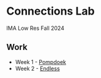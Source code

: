 # Connections Lab
IMA Low Res Fall 2024

## Work
- Week 1 - [Pompdoek](https://awdriggs.github.io/pompdoek/)
- Week 2 - [Endless](/two_input_story/index.html)

